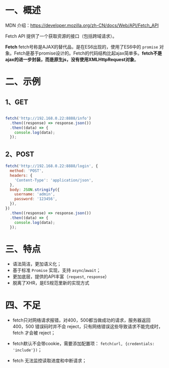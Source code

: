 # 一、概述

MDN 介绍：https://developer.mozilla.org/zh-CN/docs/Web/API/Fetch_API

Fetch API 提供了一个获取资源的接口（包括跨域请求）。

**Fetch** fetch号称是AJAX的替代品，是在ES6出现的，使用了ES6中的 `promise` 对象。Fetch是基于promise设计的。Fetch的代码结构比起ajax简单多。**fetch不是ajax的进一步封装，而是原生js，没有使用XMLHttpRequest对象**。

# 二、示例

## 1、GET

```js

fetch('http://192.168.0.22:8888/info')
  .then((response) => response.json())
  .then((data) => {
    console.log(data);
  });
```

## 2、POST

```js
fetch('http://192.168.0.22:8888/login', {
  method: 'POST',
  headers: {
    'Content-Type': 'application/json',
  },
  body: JSON.stringify({
    username: 'admin',
    password: '123456',
  }),
})
  .then((response) => response.json())
  .then((data) => {
    console.log(data);
  });
```

# 三、特点

- 语法简洁，更加语义化；
- 基于标准 `Promise` 实现，支持 `async`/`await`；
- 更加底层，提供的API丰富（`request`, `response`）
- 脱离了XHR，是ES规范里新的实现方式

# 四、不足

- fetch只对网络请求报错，对400，500都当做成功的请求，服务器返回 400，500 错误码时并不会 reject，只有网络错误这些导致请求不能完成时，fetch 才会被 reject；

- fetch默认不会带cookie，需要添加配置项： `fetch(url, {credentials: 'include'})`；

- fetch 无法监控读取进度和中断请求；

